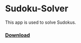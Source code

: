 # Sudoku-Solver

This app is used to solve Sudokus.
### [Download](https://github.com/Brainterminator/)
